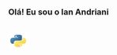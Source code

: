 ### Olá! Eu sou o Ian Andriani 

<div style="display: inline_block"><br>
  <link rel="stylesheet" href="https://cdn.jsdelivr.net/gh/devicons/devicon@v2.15.1/devicon.min.css">  
  <img align="center" alt="Ian-Python" height="30" width="40" src="https://raw.githubusercontent.com/devicons/devicon/master/icons/python/python-original.svg"
</div>
          
